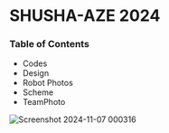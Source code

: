 # SHUSHA-AZE 2024
 ### Table of Contents
* Codes
* Design
* Robot Photos
* Scheme
* TeamPhoto
  
![Screenshot 2024-11-07 000316](https://github.com/user-attachments/assets/f4f8f68a-f945-4e7f-b87c-872650a5e986)
